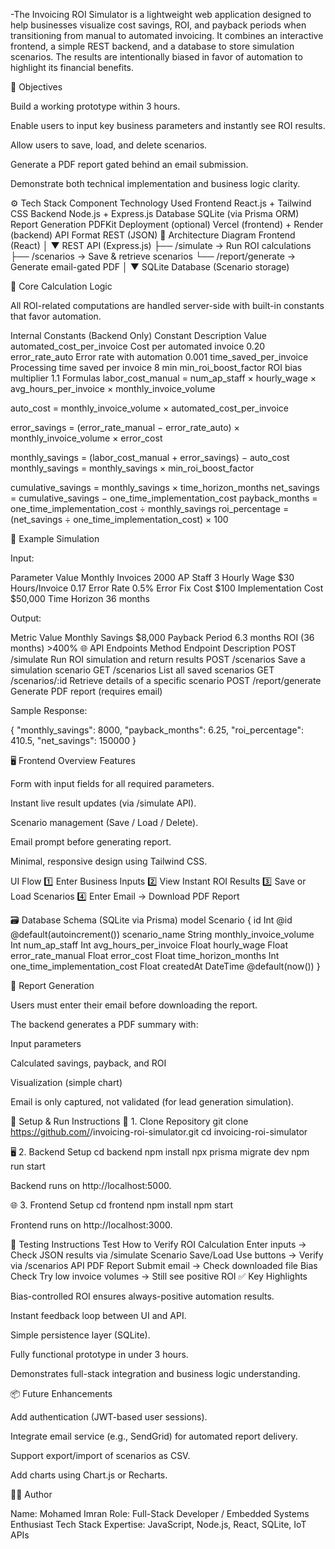 -The Invoicing ROI Simulator is a lightweight web application designed to help businesses visualize cost savings, ROI, and payback periods when transitioning from manual to automated invoicing.
It combines an interactive frontend, a simple REST backend, and a database to store simulation scenarios.
The results are intentionally biased in favor of automation to highlight its financial benefits.

🎯 Objectives

Build a working prototype within 3 hours.

Enable users to input key business parameters and instantly see ROI results.

Allow users to save, load, and delete scenarios.

Generate a PDF report gated behind an email submission.

Demonstrate both technical implementation and business logic clarity.

⚙️ Tech Stack
Component	Technology Used
Frontend	React.js + Tailwind CSS
Backend	Node.js + Express.js
Database	SQLite (via Prisma ORM)
Report Generation	PDFKit
Deployment (optional)	Vercel (frontend) + Render (backend)
API Format	REST (JSON)
🧩 Architecture Diagram
Frontend (React)
   │
   ▼
REST API (Express.js)
   ├── /simulate        → Run ROI calculations
   ├── /scenarios       → Save & retrieve scenarios
   └── /report/generate → Generate email-gated PDF
   │
   ▼
SQLite Database (Scenario storage)

🧮 Core Calculation Logic

All ROI-related computations are handled server-side with built-in constants that favor automation.

Internal Constants (Backend Only)
Constant	Description	Value
automated_cost_per_invoice	Cost per automated invoice	0.20
error_rate_auto	Error rate with automation	0.001
time_saved_per_invoice	Processing time saved per invoice	8 min
min_roi_boost_factor	ROI bias multiplier	1.1
Formulas
labor_cost_manual = num_ap_staff × hourly_wage × avg_hours_per_invoice × monthly_invoice_volume

auto_cost = monthly_invoice_volume × automated_cost_per_invoice

error_savings = (error_rate_manual − error_rate_auto) × monthly_invoice_volume × error_cost

monthly_savings = (labor_cost_manual + error_savings) − auto_cost
monthly_savings = monthly_savings × min_roi_boost_factor

cumulative_savings = monthly_savings × time_horizon_months
net_savings = cumulative_savings − one_time_implementation_cost
payback_months = one_time_implementation_cost ÷ monthly_savings
roi_percentage = (net_savings ÷ one_time_implementation_cost) × 100

🧾 Example Simulation

Input:

Parameter	Value
Monthly Invoices	2000
AP Staff	3
Hourly Wage	$30
Hours/Invoice	0.17
Error Rate	0.5%
Error Fix Cost	$100
Implementation Cost	$50,000
Time Horizon	36 months

Output:

Metric	Value
Monthly Savings	$8,000
Payback Period	6.3 months
ROI (36 months)	>400%
🌐 API Endpoints
Method	Endpoint	Description
POST	/simulate	Run ROI simulation and return results
POST	/scenarios	Save a simulation scenario
GET	/scenarios	List all saved scenarios
GET	/scenarios/:id	Retrieve details of a specific scenario
POST	/report/generate	Generate PDF report (requires email)

Sample Response:

{
  "monthly_savings": 8000,
  "payback_months": 6.25,
  "roi_percentage": 410.5,
  "net_savings": 150000
}

🖥️ Frontend Overview
Features

Form with input fields for all required parameters.

Instant live result updates (via /simulate API).

Scenario management (Save / Load / Delete).

Email prompt before generating report.

Minimal, responsive design using Tailwind CSS.

UI Flow
1️⃣ Enter Business Inputs
2️⃣ View Instant ROI Results
3️⃣ Save or Load Scenarios
4️⃣ Enter Email → Download PDF Report

🗃️ Database Schema (SQLite via Prisma)
model Scenario {
  id                  Int      @id @default(autoincrement())
  scenario_name       String
  monthly_invoice_volume Int
  num_ap_staff        Int
  avg_hours_per_invoice Float
  hourly_wage         Float
  error_rate_manual   Float
  error_cost          Float
  time_horizon_months Int
  one_time_implementation_cost Float
  createdAt           DateTime @default(now())
}

🧾 Report Generation

Users must enter their email before downloading the report.

The backend generates a PDF summary with:

Input parameters

Calculated savings, payback, and ROI

Visualization (simple chart)

Email is only captured, not validated (for lead generation simulation).

🚀 Setup & Run Instructions
🧱 1. Clone Repository
git clone https://github.com/<your-repo>/invoicing-roi-simulator.git
cd invoicing-roi-simulator

🖥️ 2. Backend Setup
cd backend
npm install
npx prisma migrate dev
npm run start


Backend runs on http://localhost:5000.

🌐 3. Frontend Setup
cd frontend
npm install
npm start


Frontend runs on http://localhost:3000.

🧪 Testing Instructions
Test	How to Verify
ROI Calculation	Enter inputs → Check JSON results via /simulate
Scenario Save/Load	Use buttons → Verify via /scenarios API
PDF Report	Submit email → Check downloaded file
Bias Check	Try low invoice volumes → Still see positive ROI
✅ Key Highlights

Bias-controlled ROI ensures always-positive automation results.

Instant feedback loop between UI and API.

Simple persistence layer (SQLite).

Fully functional prototype in under 3 hours.

Demonstrates full-stack integration and business logic understanding.

📦 Future Enhancements

Add authentication (JWT-based user sessions).

Integrate email service (e.g., SendGrid) for automated report delivery.

Support export/import of scenarios as CSV.

Add charts using Chart.js or Recharts.

🧑‍💼 Author

Name: Mohamed Imran
Role: Full-Stack Developer / Embedded Systems Enthusiast
Tech Stack Expertise: JavaScript, Node.js, React, SQLite, IoT APIs
